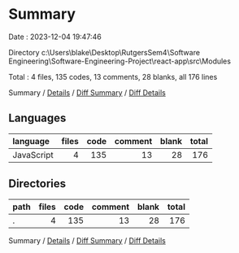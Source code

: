 # Summary

Date : 2023-12-04 19:47:46

Directory c:\\Users\\blake\\Desktop\\RutgersSem4\\Software Engineering\\Software-Engineering-Project\\react-app\\src\\Modules

Total : 4 files,  135 codes, 13 comments, 28 blanks, all 176 lines

Summary / [Details](details.md) / [Diff Summary](diff.md) / [Diff Details](diff-details.md)

## Languages
| language | files | code | comment | blank | total |
| :--- | ---: | ---: | ---: | ---: | ---: |
| JavaScript | 4 | 135 | 13 | 28 | 176 |

## Directories
| path | files | code | comment | blank | total |
| :--- | ---: | ---: | ---: | ---: | ---: |
| . | 4 | 135 | 13 | 28 | 176 |

Summary / [Details](details.md) / [Diff Summary](diff.md) / [Diff Details](diff-details.md)